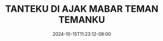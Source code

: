 --- 
title: "TANTEKU DI AJAK MABAR TEMAN TEMANKU"
description: "  bokep TANTEKU DI AJAK MABAR TEMAN TEMANKU terbaru durasi panjang new"
date: 2024-10-15T11:23:12-08:00
file_code: "uzaol3sb02ep"
draft: false
cover: "vv9k8cwo1fqyxsjt.jpg"
tags: ["TANTEKU", "AJAK", "MABAR", "TEMAN", "TEMANKU", "bokep-indo", "bokep-viral", "bokep-ig"]
length: 477
fld_id: "1392269"
foldername: "ajakmabar"
categories: ["ajakmabar"]
views: 448
---